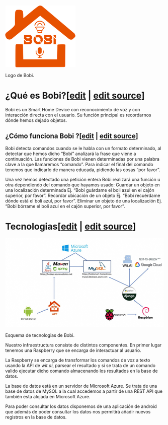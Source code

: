 [![](images/BobiLogo.png)](/pti/index.php/File:BobiLogo.png)

Logo de Bobi.

# ¿Qué es Bobi?[[edit](/pti/index.php?title=Categor%C3%ADa:BOBI_smart_home_device&veaction=edit&section=1 "Edit section: ¿Qué es Bobi?") | [edit source](/pti/index.php?title=Categor%C3%ADa:BOBI_smart_home_device&action=edit&section=1 "Edit section: ¿Qué es Bobi?")]

Bobi es un Smart Home Device con reconocimiento de voz y con interacción directa con el usuario.
Su función principal es recordarnos dónde hemos dejado objetos.

## ¿Cómo funciona Bobi ?[[edit](/pti/index.php?title=Categor%C3%ADa:BOBI_smart_home_device&veaction=edit&section=2 "Edit section: ¿Cómo funciona Bobi ?") | [edit source](/pti/index.php?title=Categor%C3%ADa:BOBI_smart_home_device&action=edit&section=2 "Edit section: ¿Cómo funciona Bobi ?")]

Bobi detecta comandos cuando se le habla con un formato determinado, al detectar que hemos dicho “Bobi” analizará la frase que viene a continuación.
Las funciones de Bobi vienen determinadas por una palabra clave a la que llamaremos “comando”.
Para indicar el final del comando tenemos que indicarlo de manera educada, pidiendo las cosas “por favor”.

Una vez hemos detectado una petición entera Bobi realizará una función u otra dependiendo del comando que hayamos usado:
Guardar un objeto en una localización determinada Ej. “Bobi guárdame el boli azul en el cajón superior, por favor”.
Recordar ubicación de un objeto Ej. “Bobi recuérdame dónde está el boli azul, por favor”.
Eliminar un objeto de una localización Ej. “Bobi bórrame el boli azul en el cajón superior, por favor”.

# Tecnologias[[edit](/pti/index.php?title=Categor%C3%ADa:BOBI_smart_home_device&veaction=edit&section=3 "Edit section: Tecnologias") | [edit source](/pti/index.php?title=Categor%C3%ADa:BOBI_smart_home_device&action=edit&section=3 "Edit section: Tecnologias")]

[![](images/800px-EsquemaTecnologiesBobi.png)](/pti/index.php/File:EsquemaTecnologiesBobi.png)

Esquema de tecnologias de Bobi.

Nuestro infraestructura consiste de distintos componentes.
En primer lugar tenemos una Raspberry que se encarga de interactuar al usuario.

La Raspberry se encarga de transformar los comandos de voz a texto usando la API de *wit.ai*, parsear el resultado y si se trata de un comando valido ejecutar dicho comando almacenando los resultados en la base de datos.

La base de datos está en un servidor de Microsoft Azure. Se trata de una base de datos de MySQL a la cual accedemos a partir de una REST API que también esta alojada en Microsoft Azure.

Para poder consultar los datos disponemos de una aplicación de android que además de poder consultar los datos nos permitirá añadir nuevos registros en la base de datos.